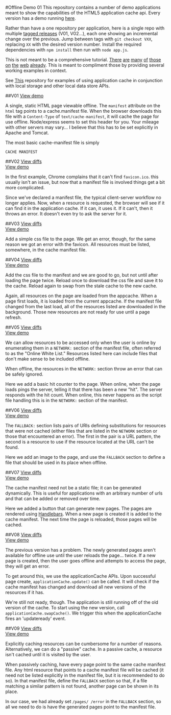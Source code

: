 #Offline Demo 01
This repository contains a number of demo applications meant to show the capabilities of the HTML5 application cache api. Every version has a demo running [here](http://www.mikenitchie.com).

Rather than have a one repository per application, here is a single repo with multiple [tagged releases](https://github.com/mnitchie/OfflineDemo1/releases) (V01, V02...), each one showing an incremental change over the previous. Jump between tags with `git checkout VXX`, replacing `XX` with the desired version number. Install the required dependencies with `npm install` then run with `node app.js`.

This is not meant to be a comprehensive tutorial. [There](http://diveintohtml5.info/offline.html) [are](http://www.html5rocks.com/en/tutorials/appcache/beginner/) [many](https://developer.mozilla.org/en-US/docs/Web/HTML/Using_the_application_cache) [of](http://appcache.offline.technology/) [those](http://html5doctor.com/go-offline-with-application-cache/) [on](https://msdn.microsoft.com/en-us/library/hh673545.aspx) [the](http://www.sitepoint.com/html5-application-cache/) [web](http://www.sitepoint.com/common-pitfalls-avoid-using-html5-application-cache/) [already](http://www.webreference.com/authoring/languages/html/HTML5-Application-Caching/index.html). This is meant to compliment those by providing several working examples in context.

See [This](https://github.com/mnitchie/OfflineDemo2) repository for examples of using application cache in conjunction with local storage and other local data store APIs.

##V01
[View demo](http://d1v1.mikenitchie.com)

A single, static HTML page viewable offline. The `manifest` attribute on the `html` tag points to a cache.manifest file. When the browser downloads this file with a `Content-Type` of `text/cache-manifest`, it will cache the page for use offline. Node/express seems to set this header for you. Your mileage with other servers may vary... I believe that this has to be set explicitly in Apache and Tomcat.

The most basic cache-manifest file is simply

    CACHE MANIFEST

##V02
[View diffs](https://github.com/mnitchie/OfflineDemo1/compare/V01...V02?diff=unified&name=V02)  
[View demo](http://d1v2.mikenitchie.com)

In the first example, Chrome complains that it can't find `favicon.ico`. this usually isn't an issue, but now that a manifest file is involved things get a bit more complicated.

Since we've declared a manifest file, the typical client-server workflow no longer applies. Now, when a resource is requested, the browser will see if it can find it in the application cache. If it can, it uses it. If it can't, then it throws an error. It doesn't even try to ask the server for it.

##V03
[View diffs](https://github.com/mnitchie/OfflineDemo1/compare/V02...V03)  
[View demo](http://d1v3.mikenitchie.com)

Add a simple css file to the page. We get an error, though, for the same reason we got an error with the favicon. All resources must be listed, somewhere, in the cache manifest file.

##V04
[View diffs](https://github.com/mnitchie/OfflineDemo1/compare/V03...V04)  
[View demo](http://d1v4.mikenitchie.com)

Add the css file to the manifest and we are good to go, but not until after loading the page twice. Reload once to download the css file and save it to the cache. Reload again to swap from the stale cache to the new cache.

Again, all resources on the page are loaded from the appcache. When a page first loads, it is loaded from the current appcache. If the manifest file changed from the last load, all of the resources listed are downloaded in the background. Those new resources are not ready for use until a page refresh.

##V05
[View diffs](https://github.com/mnitchie/OfflineDemo1/compare/V04...V05)  
[View demo](http://d1v5.mikenitchie.com)

We can allow resources to be accessed only when the user is online by enumerating them in a `NETWORK:` section of the manifest file, often referred to as the "Online White List." Resources listed here can include files that don't make sense to be included offline.

When offline, the resources in the `NETWORK:` section throw an error that can be safely ignored.

Here we add a basic hit counter to the page. When online, when the page loads pings the server, telling it that there has been a new "hit". The server responds with the hit count. When online, this never happens as the script file handling this is in the `NETWORK:` section of the manifest.

##V06
[View diffs](https://github.com/mnitchie/OfflineDemo1/compare/V05...V06)  
[View demo](http://d1v6.mikenitchie.com)

The `FALLBACK:` section lists pairs of URIs defining substitutions for resources that were not cached (either files that are listed in the `NETWORK` section or those that encountered an error). The first in the pair is a URL pattern, the second is a resource to use if the resource located at the URL can't be found.

Here we add an image to the page, and use the `FALLBACK` section to define a file that should be used in its place when offline.

##V07
[View diffs](https://github.com/mnitchie/OfflineDemo1/compare/V06...V07)  
[View demo](http://d1v7.mikenitchie.com)

The cache manifest need not be a static file; it can be generated dynamically. This is useful for applications with an arbitrary number of urls and that can be added or removed over time.

Here we added a button that can generate new pages. The pages are rendered using [Handlebars](http://handlebarsjs.com/). When a new page is created it is added to the cache manifest. The next time the page is reloaded, those pages will be cached.

##V08
[View diffs](https://github.com/mnitchie/OfflineDemo1/compare/V07...V08)  
[View demo](http://d1v8.mikenitchie.com)

The previous version has a problem. The newly generated pages aren't available for offline use until the user reloads the page... twice. If a new page is created, then the user goes offline and attempts to access the page, they will get an error.

To get around this, we use the applicationCache APIs. Upon successful page create, `applicationCache.update()` can be called. It will check if the cache manifest has changed and download all new versions of the resources if it has.

We're still not ready, though. The application is still running off of the old version of the cache. To start using the new version, call `applicationCache.swapCache()`. We trigger this when the applicationCache fires an 'updateready' event.

##V09
[View diffs](https://github.com/mnitchie/OfflineDemo1/compare/V08...V09)  
[View demo](http://d1v9.mikenitchie.com)

Explicitly caching resources can be cumbersome for a number of reasons. Alternatively, we can do a "passive" cache. In a passive cache, a resource isn't cached until it is visited by the user.

When passively caching, have every page point to the same cache manifest file. Any html resource that points to a cache manifest file will be cached (it need not be listed explicitly in the manifest file, but it is recommended to do so). In that manifest file, define the `FALLBACK` section so that, if a file matching a similar pattern is not found, another page can be shown in its place.

In our case, we had already set `/pages/ /error` in the `FALLBACK` section, so all we need to do is have the generated pages point to the manifest file.
